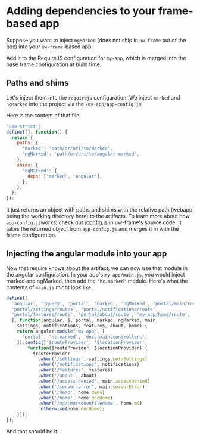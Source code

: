 # Adding dependencies to your frame-based app

Suppose you want to inject `ngMarked` (does not ship in `uw-frame` out of the box) into your `uw-frame`-based app.

Add it to the RequireJS configuration for `my-app`, which is merged into the base frame configuration at build time.

## Paths and shims

Let's inject them into the `requirejs` configuration. We inject `marked` and `ngMarked` into the
project via the `/my-app/app-config.js`.

Here is the content of that file:

```JavaScript
'use strict';
define([], function() {
  return {
    paths: {
      'marked': 'path/or/uri/to/marked',
      'ngMarked': 'path/or/uri/to/angular-marked',
    },
    shims: {
      'ngMarked': {
        deps: ['marked', 'angular'],
      },
    },
  };
});
```

It just returns an object with paths and shims with the relative path (webapp being the working directory here) to the artifacts.
To learn more about how `app-config.js`works, check out [/config.js](https://github.com/UW-Madison-DoIT/uw-frame/blob/master/uw-frame-components/config.js) in uw-frame's source code. It takes the returned object from `app-config.js` and merges it in with the frame configuration.

## Injecting the angular module into your app

Now that require knows about the artifact, we can now use that module in the angular configuration. In your app's `my-app/main.js`, you would inject marked and ngMarked, then add the `'hc.marked'` module. Here's what the contents of `main.js` might look like:

```JavaScript
define([
  'angular', 'jquery', 'portal', 'marked', 'ngMarked', 'portal/main/routes',
  'portal/settings/routes', 'portal/notifications/route',
  'portal/features/route', 'portal/about/route', 'my-app/home/route',
  ], function(angular, $, portal, marked, ngMarked, main,
    settings, notifications, features, about, home) {
    return angular.module('my-app', [
      'portal', 'hc.marked', 'docs.main.controllers',
    ]).config(['$routeProvider', '$locationProvider',
        function($routeProvider, $locationProvider) {
          $routeProvider
            .when('/settings', settings.betaSettings)
            .when('/notifications', notifications)
            .when('/features', features)
            .when('/about', about)
            .when('/access-denied', main.accessDenied)
            .when('/server-error', main.serverError)
            .when('/demo', home.demo)
            .when('/home', home.docHome)
            .when('/md/:markdownfilename', home.md)
            .otherwise(home.docHome);
    }]);
});
```

And that should be it.
